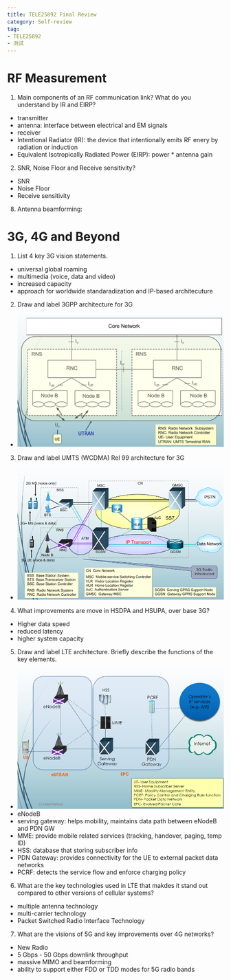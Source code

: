 ```yaml
---
title: TELE25892 Final Review
category: Self-review
tag: 
- TELE25892
- 测试
---
```

# RF Measurement
1. Main components of an RF communication link? What do you understand by IR and EIRP?
* transmitter
* antenna: interface between electrical and EM signals
* receiver
* Intentional Radiator (IR): the device that intentionally emits RF enery by radiation or induction
* Equivalent Isotropically Radiated Power (EIRP): power * antenna gain
2. SNR, Noise Floor and Receive sensitivity?
* SNR
* Noise Floor
* Receive sensitivity
8. Antenna beamforming: 

# 3G, 4G and Beyond
1. List 4 key 3G vision statements.
* universal global roaming
* multimedia (voice, data and video)
* increased capacity
* approach for worldwide standaradization and IP-based architecuture
2. Draw and label 3GPP architecture for 3G
* ![3GPP 3G](..\assets\images\post_images\tele-w14-2.png)
3. Draw and label UMTS (WCDMA) Rel 99 architecture for 3G
* ![UTMS](..\assets\images\post_images\tele-w14-1.png)
4. What improvements are move in HSDPA and HSUPA, over base 3G?
* Higher data speed
* reduced latency
* higher system capacity
5. Draw and label LTE architecture. Briefly describe the functions of the key elements.
* ![LTE](..\assets\images\post_images\tele-w14-3.png)
* eNodeB
* serving gateway: helps mobility, maintains data path between eNodeB and PDN GW
* MME: provide mobile related services (tracking, handover, paging, temp ID)
* HSS: database that storing subscriber info
* PDN Gateway: provides connectivity for the UE to external packet data networks
* PCRF: detects the service flow and enforce charging policy
6. What are the key technologies used in LTE that makdes it stand out compared to other versions of cellular systems?
* multiple antenna technology
* multi-carrier technology
* Packet Switched Radio Interface Technology
7. What are the visions of 5G and key improvements over 4G networks?
* New Radio
* 5 Gbps - 50 Gbps downlink throughput
* massive MIMO and beamforming
* ability to support either FDD or TDD modes for 5G radio bands